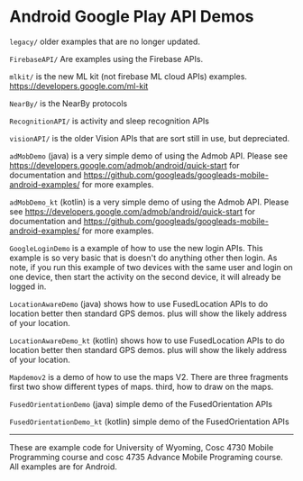 # Android Google Play API Demos

`legacy/` older examples that are no longer updated.

`FirebaseAPI/` Are examples using the Firebase APIs.

`mlkit/`  is the new ML kit (not firebase ML cloud APIs) examples.   https://developers.google.com/ml-kit 

`NearBy/` is the NearBy protocols

`RecognitionAPI/` is activity and sleep recognition APIs

`visionAPI/` is the older Vision APIs that are sort still in use, but depreciated.

`adMobDemo` (java) is a very simple demo of using the Admob API.  Please see https://developers.google.com/admob/android/quick-start for documentation and https://github.com/googleads/googleads-mobile-android-examples/ for more examples.

`adMobDemo_kt` (kotlin) is a very simple demo of using the Admob API.  Please see https://developers.google.com/admob/android/quick-start for documentation and https://github.com/googleads/googleads-mobile-android-examples/ for more examples.


`GoogleLoginDemo` is a example of how to use the new login APIs.  This example is so very basic that is doesn't do anything other then login.  As note, if you run this example of two devices with the same user and login on one device, then start the activity on the second device, it will already be logged in.

`LocationAwareDemo` (java) shows how to use FusedLocation APIs to do location better then standard GPS demos.  plus will show the likely address of your location.

`LocationAwareDemo_kt` (kotlin) shows how to use FusedLocation APIs to do location better then standard GPS demos.  plus will show the likely address of your location.

`Mapdemov2`  is a demo of how to use the maps V2.  There are three fragments first two show different types of maps.  third, how to draw on the maps.

`FusedOrientationDemo`  (java) simple demo of the FusedOrientation APIs

`FusedOrientationDemo_kt`  (kotlin) simple demo of the FusedOrientation APIs

---

These are example code for University of Wyoming, Cosc 4730 Mobile Programming course and cosc 4735 Advance Mobile Programing course. 
All examples are for Android.

